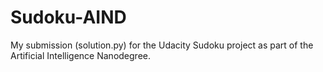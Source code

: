 # Sudoku-AIND

My submission (solution.py) for the Udacity Sudoku project as part of the Artificial Intelligence Nanodegree.
